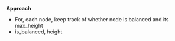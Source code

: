 **Approach**
- For, each node, keep track of whether node is balanced and its max_height
- is_balanced, height